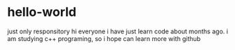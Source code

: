 # hello-world
just only responsitory
hi everyone
i have just learn code about months ago. i am studying c++ programing, so i hope can learn more with github

